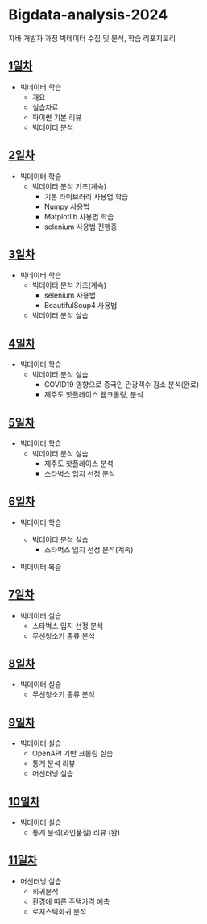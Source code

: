 # Bigdata-analysis-2024
자바 개발자 과정 빅데이터 수집 및 분석, 학습 리포지토리

## [1일차](https://github.com/KangJeoungMi/Bigdata-analysis-2024/blob/main/DAY01.md)
- 빅데이터 학습
    - 개요
    - 실습자료
    - 파이썬 기본 리뷰
    - 빅데이터 분석

## [2일차](https://github.com/KangJeoungMi/Bigdata-analysis-2024/blob/main/DAY02.md)
- 빅데이터 학습
    - 빅데이터 분석 기초(계속)
        - 기본 라이브러리 사용법 학습
        - Numpy 사용법
        - Matplotlib 사용법 학습
        - selenium 사용법 진행중

## [3일차](https://github.com/KangJeoungMi/Bigdata-analysis-2024/blob/main/DAY03.md)
- 빅데이터 학습
    - 빅데이터 분석 기초(계속)
        - selenium 사용법
        - BeautifulSoup4 사용법
    -  빅데이터 분석 실습

## [4일차](https://github.com/KangJeoungMi/Bigdata-analysis-2024/blob/main/DAY04.md)
- 빅데이터 학습
    - 빅데이터 분석 실습
        - COVID19 영향으로 중국인 관광객수 감소 분석(완료)
        - 제주도 핫플레이스 웹크롤링, 분석

## [5일차](https://github.com/KangJeoungMi/Bigdata-analysis-2024/blob/main/DAY05.md)
 - 빅데이터 학습
    - 빅데이터 분석 실습
        - 제주도 핫플레이스 분석
        - 스타벅스 입지 선정 분석

## [6일차](https://github.com/KangJeoungMi/Bigdata-analysis-2024/blob/main/Day06.md)
- 빅데이터 학습
    - 빅데이터 분석 실습
        - 스타벅스 입지 선정 분석(계속)
        
- 빅데이터 복습
 
## [7일차](https://github.com/KangJeoungMi/Bigdata-analysis-2024/blob/main/Day07.md)
- 빅데이터 실습
    - 스타벅스 입지 선정 분석
    - 무선청소기 종류 분석

## [8일차](https://github.com/KangJeoungMi/Bigdata-analysis-2024/blob/main/Day07.md)
- 빅데이터 실습
    - 무선청소기 종류 분석


## [9일차](https://github.com/KangJeoungMi/Bigdata-analysis-2024/blob/main/Day09.md)
- 빅데이터 실습
    - OpenAPI 기반 크롤링 실습
    - 통계 분석 리뷰
    - 머신러닝 실습

## [10일차](https://github.com/KangJeoungMi/Bigdata-analysis-2024/blob/main/Day10.md)
- 빅데이터 실습
    - 통계 분석(와인품질) 리뷰 (완)

## [11일차](https://github.com/KangJeoungMi/Bigdata-analysis-2024/blob/main/Day11.md)
- 머신러닝 실습
    - 회귀분석
    - 환경에 따른 주택가격 예측
    - 로지스틱회귀 분석